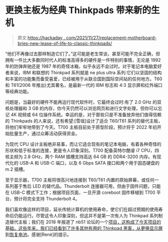 # 更换主板为经典 Thinkpads 带来新的生机

> 原文:[https://hackaday . com/2021/11/27/replacement-motherboard-bries-new-lease-of-life-to-classic-thinkpads/](https://hackaday.com/2021/11/27/replacement-motherboard-brings-new-lease-of-life-to-classic-thinkpads/)

“他们不再像过去那样制造它们了。”这可能是老生常谈，甚至可能不完全正确，但拥有一件比大多数同时代人的标准高得多的硬件是一件特别的事情，无论是 1992 年的防弹奔驰还是 1987 年的奇怪冰箱，似乎永远不会过时。对于笔记本电脑爱好者来说，IBM 和联想的 Thinkpad 系列就是 ne plus ultra 系列:它们以坚固的结构和丰富的功能集而备受喜爱，已经被用于从联合国到国际空间站的任何地方。T60 和 T61(2006 年推出)尤其著名，是最新一代的 IBM 标志和 4:3 显示屏和红外端口等经典功能。

问题是，当最好的硬件不能再运行现代软件时，它最终会过时:有了 2.0 GHz 的双核处理器和 3 GB 的内存，你今天仍然可以浏览网页和进行文字处理，但你可以忘记 4K 视频或 64 位操作系统。幸运的是，对于那些只是不准备放弃他们值得信赖的 Thinkpads 的人来说，还有希望:[雪瑶]设计了适合 T60/T61 系列的替代主板，将他们牢牢地带到了今天。T700 主板目前处于原型阶段，预计将于 2022 年初开始批量生产，通过众筹活动获得资金。

为现代 CPU 设计主板绝非易事，而让它适合现有的笔记本电脑，有着各种奇怪的形状和低于标准的连接，更是令人印象深刻。T700 配备英特尔酷睿 i7 CPU，四核主频为 2.8 GHz，两个 RAM 插槽支持高达 64 GB 的 DDR4-3200 内存。有现代化的 USB-A 和 USB-C 端口，以及 6 Gbps SATA 接口和两个用于固态硬盘的 m.2 插槽。

至于显示器，T700 主板将很高兴地连接到 T60/T61 内置的原始屏幕，或任何一系列基于售后 LED 的替代品。Thunderbolt 连接器可用，但由于固件问题，只能在 USB-C 模式下工作；根据项目页面，一旦开源 coreboot 固件移植到 T700 平台，预计将完全支持 Thunderbolt 4。

我们喜欢像这样的项目，延长传统计算机的使用寿命，使它们在超过预期的使用寿命后仍能运行。尽管这令人印象深刻，但这并不是第一次有人为 Thinkpad 系列制造替代主板；我们在 2018 年报道了 nb51 论坛的一个[项目，这构成了今天项目的基础。这些年来，我们已经看到了许多其他有用的 Thinkpad 黑客，从](https://hackaday.com/2018/03/12/new-guts-make-old-thinkpads-new/)[更换显示屏](https://hackaday.com/2016/08/26/making-a-thinkpad-great-again/)到[恢复电池](https://hackaday.com/2020/09/02/building-an-open-source-thinkpad-battery/)。感谢[René]的提示。